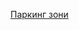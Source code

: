 <p><a href="https://mk.parkopedia.com/parking/skopje/?arriving=202111151930&leaving=202111152130">Паркинг зони</a></p>
